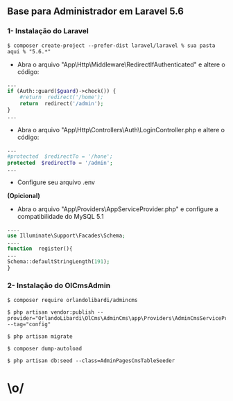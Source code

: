 ## Base para Administrador em Laravel 5.6  

### 1- Instalação do Laravel
```console
$ composer create-project --prefer-dist laravel/laravel % sua pasta aqui % "5.6.*"
```
* Abra o arquivo "App\Http\Middleware\RedirectIfAuthenticated" e altere o código:
```php
...
if (Auth::guard($guard)->check()) {
	#return  redirect('/home');
	return  redirect('/admin');
}
...
```
* Abra o arquivo "App\Http\Controllers\Auth\LoginController.php e altere o código:
```php
...
#protected  $redirectTo = '/hone';
protected  $redirectTo = '/admin';
...
```
* Configure seu arquivo .env

**(Opicional)**
* Abra o arquivo "App\Providers\AppServiceProvider.php" e configure a compatibilidade do MySQL 5.1
```php
....
use Illuminate\Support\Facades\Schema;
....
function  register(){
...
Schema::defaultStringLength(191);
}
```

### 2- Instalação do OlCmsAdmin

```console
$ composer require orlandolibardi/admincms
```
```console
$ php artisan vendor:publish --provider="OrlandoLibardi\OlCms\AdminCms\app\Providers\AdminCmsServiceProvider" --tag="config"
```
```console
$ php artisan migrate
```
```console
$ composer dump-autoload
```
```console
$ php artisan db:seed --class=AdminPagesCmsTableSeeder
```

# \o/
